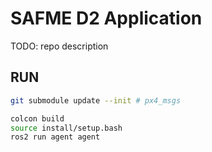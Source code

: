 # SAFME D2 Application

TODO: repo description

## RUN

```bash
git submodule update --init # px4_msgs

colcon build
source install/setup.bash
ros2 run agent agent
```
